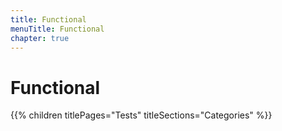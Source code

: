 ```yaml
---
title: Functional
menuTitle: Functional
chapter: true
---
```


# Functional

{{% children titlePages="Tests" titleSections="Categories" %}}
